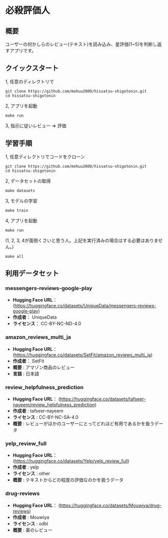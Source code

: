 # 必殺評価人

## 概要
ユーザーの何かしらのレビュー(テキスト)を読み込み、星評価(1~5)を判断し返すアプリです。

## クイックスタート
1, 任意のディレクトリで
```
git clone https://github.com/mehuu2000/hissatsu-shigotonin.git
cd hissatsu-shigotonin
```

2, アプリを起動
```
make run
```

3, 指示に従いレビュー ⇒ 評価

## 学習手順
1, 任意ディレクトリでコードをクローン
```
git clone https://github.com/mehuu2000/hissatsu-shigotonin.git
cd hissatsu-shigotonin
```

2, データセットの取得
```
make datasets
```

3, モデルの学習
```
make train
```

4, アプリを起動
```
make run
```

(1, 2, 3, 4が面倒くさいと思う人。上記を実行済みの場合はする必要はありません。)
```
make all
```

## 利用データセット
### messengers-reviews-google-play
- **Hugging Face URL**： (https://huggingface.co/datasets/UniqueData/messengers-reviews-google-play)
- **作成者**： UniqueData
- **ライセンス**： CC-BY-NC-ND-4.0

### amazon_reviews_multi_ja
- **Hugging Face URL**： (https://huggingface.co/datasets/SetFit/amazon_reviews_multi_ja)
- **作成者**： SetFit
- **概要** : アマゾン商品のレビュー
- **言語** : 日本語

### review_helpfulness_prediction 
- **Hugging Face URL**： (https://huggingface.co/datasets/tafseer-nayeem/review_helpfulness_prediction)
- **作成者** : tafseer-nayeem
- **ライセンス** : CC-BY-NC-SA-4.0
- **概要** : レビューがほかのユーザーにとってどれほど有用であるかを扱うデータ

### yelp_review_full
- **Hugging Face URL**： (https://huggingface.co/datasets/Yelp/yelp_review_full)
- **作成者** : yelp
- **ライセンス** : other
- **概要** : テキストからどの程度の評価なのかを扱うデータ

### drug-reviews
- **Hugging Face URL**： (https://huggingface.co/datasets/Mouwiya/drug-reviews)
- **作成者** : Mouwiya
- **ライセンス** : odbl
- **概要** : 薬のレビュー

